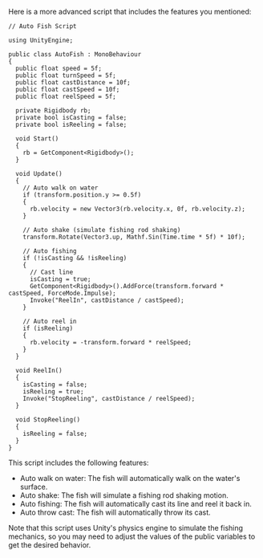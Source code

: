 Here is a more advanced script that includes the features you mentioned:
```
// Auto Fish Script

using UnityEngine;

public class AutoFish : MonoBehaviour
{
  public float speed = 5f;
  public float turnSpeed = 5f;
  public float castDistance = 10f;
  public float castSpeed = 10f;
  public float reelSpeed = 5f;

  private Rigidbody rb;
  private bool isCasting = false;
  private bool isReeling = false;

  void Start()
  {
    rb = GetComponent<Rigidbody>();
  }

  void Update()
  {
    // Auto walk on water
    if (transform.position.y >= 0.5f)
    {
      rb.velocity = new Vector3(rb.velocity.x, 0f, rb.velocity.z);
    }

    // Auto shake (simulate fishing rod shaking)
    transform.Rotate(Vector3.up, Mathf.Sin(Time.time * 5f) * 10f);

    // Auto fishing
    if (!isCasting && !isReeling)
    {
      // Cast line
      isCasting = true;
      GetComponent<Rigidbody>().AddForce(transform.forward * castSpeed, ForceMode.Impulse);
      Invoke("ReelIn", castDistance / castSpeed);
    }

    // Auto reel in
    if (isReeling)
    {
      rb.velocity = -transform.forward * reelSpeed;
    }
  }

  void ReelIn()
  {
    isCasting = false;
    isReeling = true;
    Invoke("StopReeling", castDistance / reelSpeed);
  }

  void StopReeling()
  {
    isReeling = false;
  }
}
```
This script includes the following features:

- Auto walk on water: The fish will automatically walk on the water's surface.
- Auto shake: The fish will simulate a fishing rod shaking motion.
- Auto fishing: The fish will automatically cast its line and reel it back in.
- Auto throw cast: The fish will automatically throw its cast.

Note that this script uses Unity's physics engine to simulate the fishing mechanics, so you may need to adjust the values of the public variables to get the desired behavior.
